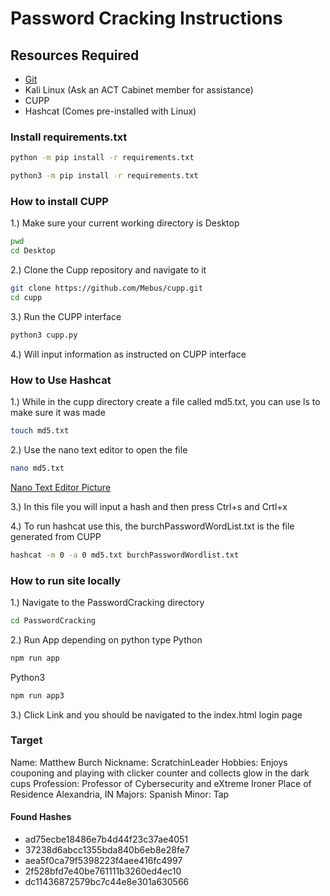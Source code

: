 # Password Cracking Instructions

## Resources Required

- [Git](https://git-scm.com/downloads)
- Kali Linux (Ask an ACT Cabinet member for assistance)
- CUPP
- Hashcat (Comes pre-installed with Linux)

### Install requirements.txt

```sh
python -m pip install -r requirements.txt
```

```sh
python3 -m pip install -r requirements.txt
```

### How to install CUPP

1.) Make sure your current working directory is Desktop

```sh
pwd
cd Desktop
```

2.) Clone the Cupp repository and navigate to it

```sh
git clone https://github.com/Mebus/cupp.git
cd cupp
```

3.) Run the CUPP interface

```sh
python3 cupp.py
```

4.) Will input information as instructed on CUPP interface

### How to Use Hashcat

1.) While in the cupp directory create a file called md5.txt, you can use ls to make sure it was made

```sh
touch md5.txt
```

2.) Use the nano text editor to open the file

```sh
nano md5.txt
```

[Nano Text Editor Picture](assets\image.png)

3.) In this file you will input a hash and then press Ctrl+s and Crtl+x

4.) To run hashcat use this, the burchPasswordWordList.txt is the file generated from CUPP

```sh
hashcat -m 0 -a 0 md5.txt burchPasswordWordlist.txt
```

### How to run site locally

1.) Navigate to the PasswordCracking directory

```sh
cd PasswordCracking
```

2.) Run App depending on python type
Python

```sh
npm run app
```

Python3

```sh
npm run app3
```

3.) Click Link and you should be navigated to the index.html login page

### Target

Name: Matthew Burch
Nickname: ScratchinLeader
Hobbies: Enjoys couponing and playing with clicker counter and collects glow in the dark cups
Profession: Professor of Cybersecurity and eXtreme Ironer
Place of Residence Alexandria, IN
Majors: Spanish
Minor: Tap

#### Found Hashes

- ad75ecbe18486e7b4d44f23c37ae4051
- 37238d6abcc1355bda840b6eb8e28fe7
- aea5f0ca79f5398223f4aee416fc4997
- 2f528bfd7e40be761111b3260ed4ec10
- dc11436872579bc7c44e8e301a630566

